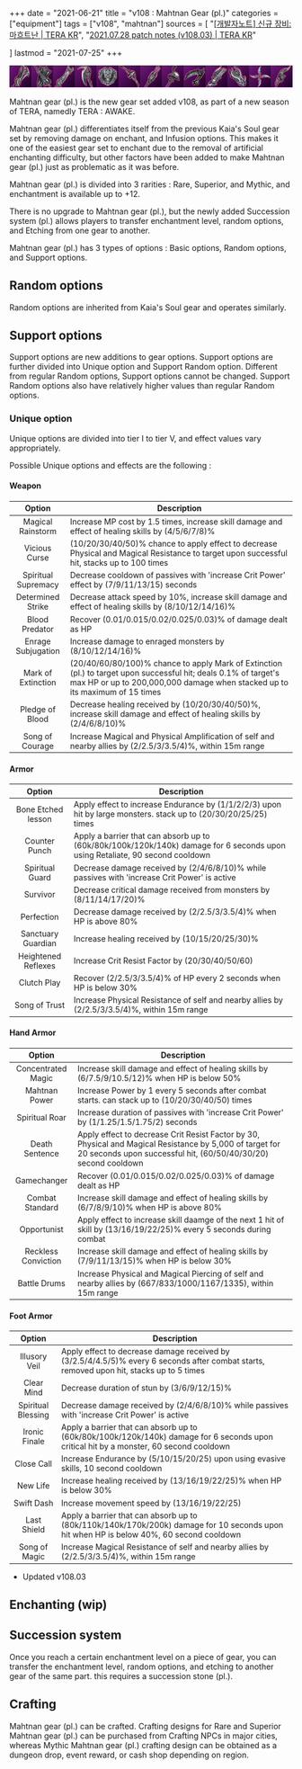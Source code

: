 +++
date = "2021-06-21"
title = "v108 : Mahtnan Gear (pl.)"
categories = ["equipment"]
tags = ["v108", "mahtnan"]
sources = [
  "[[개발자노트] 신규 장비: 마흐트난 | TERA KR](https://playtera.co.kr/news/devnotes/411)",
  "[2021.07.28 patch notes (v108.03) | TERA KR](/en/patch/2021/v108-03)"

]
lastmod = "2021-07-25"
+++

[icon]: /images/equipment/108_icon.png

![icon]

Mahtnan gear (pl.) is the new gear set added v108, as part of a new season of TERA, namedly TERA : AWAKE. 

Mahtnan gear (pl.) differentiates itself from the previous Kaia's Soul gear set by removing damage on enchant, and Infusion options. This makes it one of the easiest gear set to enchant due to the removal of artificial enchanting difficulty, but other factors have been added to make Mahtnan gear (pl.) just as problematic as it was before.

Mahtnan gear (pl.) is divided into 3 rarities : Rare, Superior, and Mythic, and enchantment is available up to +12.

There is no upgrade to Mahtnan gear (pl.), but the newly added Succession system (pl.) allows players to transfer enchantment level, random options, and Etching from one gear to another.

Mahtnan gear (pl.) has 3 types of options : Basic options, Random options, and Support options.

## Random options
Random options are inherited from Kaia's Soul gear and operates similarly. 

## Support options
Support options are new additions to gear options. Support options are further divided into Unique option and Support Random option. Different from regular Random options, Support options cannot be changed. Support Random options also have relatively higher values than regular Random options.

### Unique option
Unique options are divided into tier I to tier V, and effect values vary appropriately.

Possible Unique options and effects are the following :

#### Weapon
| Option | Description |
| :-: | - |
| Magical Rainstorm | Increase MP cost by 1.5 times, increase skill damage and effect of healing skills by (4/5/6/7/8)% |
| Vicious Curse | (10/20/30/40/50)% chance to apply effect to decrease Physical and Magical Resistance to target upon successful hit, stacks up to 100 times |
| Spiritual Supremacy | Decrease cooldown of passives with 'increase Crit Power' effect by (7/9/11/13/15) seconds |
| Determined Strike | Decrease attack speed by 10%, increase skill damage and effect of healing skills by (8/10/12/14/16)% |
| Blood Predator | Recover (0.01/0.015/0.02/0.025/0.03)% of damage dealt as HP |
| Enrage Subjugation | Increase damage to enraged monsters by (8/10/12/14/16)% |
| Mark of Extinction | (20/40/60/80/100)% chance to apply Mark of Extinction (pl.) to target upon successful hit; deals 0.1% of target's max HP or up to 200,000,000 damage when stacked up to its maximum of 15 times |
| Pledge of Blood | Decrease healing received by (10/20/30/40/50)%, increase skill damage and effect of healing skills by (2/4/6/8/10)% |
| Song of Courage | Increase Magical and Physical Amplification of self and nearby allies by (2/2.5/3/3.5/4)%, within 15m range |

#### Armor 
| Option | Description |
| :-: | - |
| Bone Etched lesson | Apply effect to increase Endurance by (1/1/2/2/3) upon hit by large monsters. stack up to (20/30/20/25/25) times |
| Counter Punch | Apply a barrier that can absorb up to (60k/80k/100k/120k/140k) damage for 6 seconds upon using Retaliate, 90 second cooldown |
| Spiritual Guard | Decrease damage received by (2/4/6/8/10)% while passives with 'increase Crit Power' is active |
| Survivor | Decrease critical damage received from monsters by (8/11/14/17/20)% |
| Perfection | Decrease damage received by (2/2.5/3/3.5/4)% when HP is above 80% |
| Sanctuary Guardian | Increase healing received by (10/15/20/25/30)% |
| Heightened Reflexes | Increase Crit Resist Factor by (20/30/40/50/60) |
| Clutch Play | Recover (2/2.5/3/3.5/4)% of HP every 2 seconds when HP is below 30% |
| Song of Trust | Increase Physical Resistance of self and nearby allies by (2/2.5/3/3.5/4)%, within 15m range |

#### Hand Armor 
| Option | Description |
| :-: | - |
| Concentrated Magic | Increase skill damage and effect of healing skills by (6/7.5/9/10.5/12)% when HP is below 50% |
| Mahtnan Power | Increase Power by 1 every 5 seconds after combat starts. can stack up to (10/20/30/40/50) times |
| Spiritual Roar | Increase duration of passives with 'increase Crit Power' by (1/1.25/1.5/1.75/2) seconds |
| Death Sentence | Apply effect to decrease Crit Resist Factor by 30, Physical and Magical Resistance by 5,000 of target for 20 seconds upon successful hit, (60/50/40/30/20) second cooldown |
| Gamechanger | Recover (0.01/0.015/0.02/0.025/0.03)% of damage dealt as HP |
| Combat Standard | Increase skill damage and effect of healing skills by (6/7/8/9/10)% when HP is above 80% |
| Opportunist | Apply effect to increase skill daamge of the next 1 hit of skill by (13/16/19/22/25)% every 5 seconds during combat |
| Reckless Conviction | Increase skill damage and effect of healing skills by (7/9/11/13/15)% when HP is below 30% |
| Battle Drums | Increase Physical and Magical Piercing of self and nearby allies by (667/833/1000/1167/1335), within 15m range |

#### Foot Armor 
| Option | Description |
| :-: | - |
| Illusory Veil | Apply effect to decrease damage received by (3/2.5/4/4.5/5)% every 6 seconds after combat starts, removed upon hit, stacks up to 5 times |
| Clear Mind | Decrease duration of stun by (3/6/9/12/15)% |
| Spiritual Blessing | Decrease damage received by (2/4/6/8/10)% while passives with 'increase Crit Power' is active |
| Ironic Finale | Apply a barrier that can absorb up to (60k/80k/100k/120k/140k) damage for 6 seconds upon critical hit by a monster, 60 second cooldown |
| Close Call | Increase Endurance by (5/10/15/20/25) upon using evasive skills, 10 second cooldown |
| New Life | Increase healing received by (13/16/19/22/25)% when HP is below 30% |
| Swift Dash | Increase movement speed by (13/16/19/22/25) |
| Last Shield | Apply a barrier that can absorb up to (80k/110k/140k/170k/200k) damage for 10 seconds upon hit when HP is below 40%, 60 second cooldown |
| Song of Magic | Increase Magical Resistance of self and nearby allies by (2/2.5/3/3.5/4)%, within 15m range |

- Updated v108.03

## Enchanting (wip)

## Succession system
Once you reach a certain enchantment level on a piece of gear, you can transfer the enchantment level, random options, and etching to another gear of the same part. this requires a succession stone (pl.).

## Crafting
Mahtnan gear (pl.) can be crafted. Crafting designs for Rare and Superior Mahtnan gear (pl.) can be purchased from Crafting NPCs in major cities, whereas Mythic Mahtnan gear (pl.) crafting design can be obtained as a dungeon drop, event reward, or cash shop depending on region.
